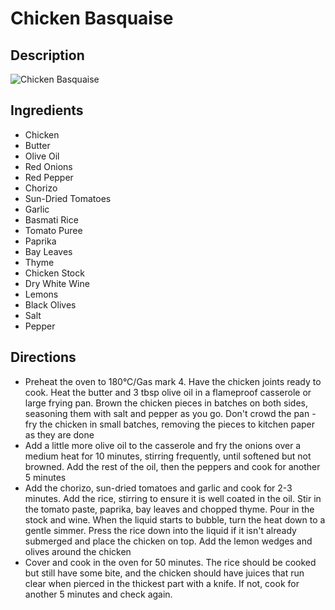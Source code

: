 # Chicken Basquaise

## Description
![Chicken Basquaise](https://www.themealdb.com/images/media/meals/wruvqv1511880994.jpg "Chicken Basquaise")

## Ingredients
- Chicken
- Butter
- Olive Oil
- Red Onions
- Red Pepper
- Chorizo
- Sun-Dried Tomatoes
- Garlic
- Basmati Rice
- Tomato Puree
- Paprika
- Bay Leaves
- Thyme
- Chicken Stock
- Dry White Wine
- Lemons
- Black Olives
- Salt
- Pepper

## Directions
- Preheat the oven to 180°C/Gas mark 4. Have the chicken joints ready to cook. Heat the butter and 3 tbsp olive oil in a flameproof casserole or large frying pan. Brown the chicken pieces in batches on both sides, seasoning them with salt and pepper as you go. Don't crowd the pan - fry the chicken in small batches, removing the pieces to kitchen paper as they are done
- Add a little more olive oil to the casserole and fry the onions over a medium heat for 10 minutes, stirring frequently, until softened but not browned. Add the rest of the oil, then the peppers and cook for another 5 minutes
- Add the chorizo, sun-dried tomatoes and garlic and cook for 2-3 minutes. Add the rice, stirring to ensure it is well coated in the oil. Stir in the tomato paste, paprika, bay leaves and chopped thyme. Pour in the stock and wine. When the liquid starts to bubble, turn the heat down to a gentle simmer. Press the rice down into the liquid if it isn't already submerged and place the chicken on top. Add the lemon wedges and olives around the chicken
- Cover and cook in the oven for 50 minutes. The rice should be cooked but still have some bite, and the chicken should have juices that run clear when pierced in the thickest part with a knife. If not, cook for another 5 minutes and check again.
